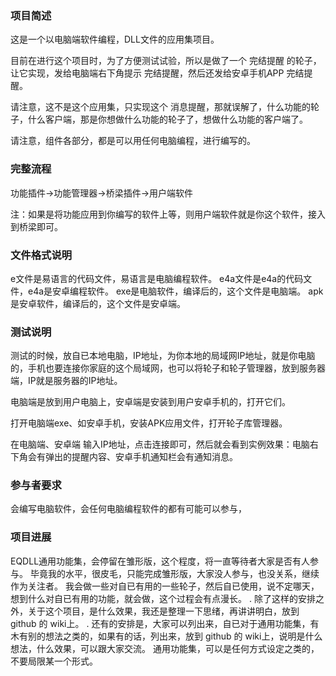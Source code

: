 ### 项目简述

这是一个以电脑端软件编程，DLL文件的应用集项目。

目前在进行这个项目时，为了方便测试试验，所以是做了一个 完结提醒 的轮子，让它实现，发给电脑端右下角提示 完结提醒，然后还发给安卓手机APP 完结提醒。

请注意，这不是这个应用集，只实现这个 消息提醒，那就误解了，什么功能的轮子，什么客户端，那是你想做什么功能的轮子了，想做什么功能的客户端了。

请注意，组件各部分，都是可以用任何电脑编程，进行编写的。


### 完整流程

功能插件→功能管理器→桥梁插件→用户端软件

注：如果是将功能应用到你编写的软件上等，则用户端软件就是你这个软件，接入到桥梁即可。


### 文件格式说明

e文件是易语言的代码文件，易语言是电脑编程软件。
e4a文件是e4a的代码文件，e4a是安卓编程软件。
exe是电脑软件，编译后的，这个文件是电脑端。
apk是安卓软件，编译后的，这个文件是安卓端。


### 测试说明

测试的时候，放自已本地电脑，IP地址，为你本地的局域网IP地址，就是你电脑的，手机也要连接你家庭的这个局域网，也可以将轮子和轮子管理器，放到服务器端，IP就是服务器的IP地址。

电脑端是放到用户电脑上，安卓端是安装到用户安卓手机的，打开它们。

打开电脑端exe、如安卓手机，安装APK应用文件，打开轮子库管理器。

在电脑端、安卓端 输入IP地址，点击连接即可，然后就会看到实例效果：电脑右下角会有弹出的提醒内容、安卓手机通知栏会有通知消息。


### 参与者要求

会编写电脑软件，会任何电脑编程软件的都有可能可以参与，



### 项目进展

EQDLL通用功能集，会停留在雏形版，这个程度，将一直等待者大家是否有人参与。
毕竟我的水平，很皮毛，只能完成雏形版，大家没人参与，也没关系，继续作为关注者。
我会做一些对自已有用的一些轮子，然后自已使用，说不定哪天，想到什么对自已有用的功能，就会做，这个过程会有点漫长。
.
除了这样的安排之外，关于这个项目，是什么效果，我还是整理一下思绪，再讲讲明白，放到 github 的 wiki上。
.
还有的安排是，大家可以列出来，自已对于通用功能集，有木有别的想法之类的，如果有的话，列出来，放到 github 的 wiki上，说明是什么想法，什么效果，可以跟大家交流。
通用功能集，可以是任何方式设定之类的，不要局限某一个形式。

